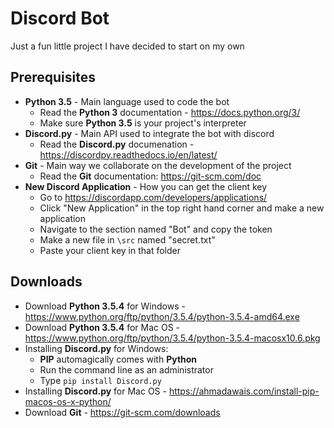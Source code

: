 # Discord Bot

Just a fun little project I have decided to start on my own

## Prerequisites

* **Python 3.5** - Main language used to code the bot
  * Read the **Python 3** documentation - https://docs.python.org/3/
  * Make sure **Python 3.5** is your project's interpreter
* **Discord.py** - Main API used to integrate the bot with discord
  * Read the **Discord.py** documenation - https://discordpy.readthedocs.io/en/latest/
* **Git** - Main way we collaborate on the development of the project
  * Read the **Git** documentation: https://git-scm.com/doc
* **New Discord Application** - How you can get the client key
  * Go to https://discordapp.com/developers/applications/
  * Click "New Application" in the top right hand corner and make a new application
  * Navigate to the section named "Bot" and copy the token
  * Make a new file in `\src` named "secret.txt"
  * Paste your client key in that folder
  
## Downloads

* Download **Python 3.5.4** for Windows - https://www.python.org/ftp/python/3.5.4/python-3.5.4-amd64.exe
* Download **Python 3.5.4** for Mac OS - https://www.python.org/ftp/python/3.5.4/python-3.5.4-macosx10.6.pkg
* Installing **Discord.py** for Windows:
  * **PIP** automagically comes with **Python**
  * Run the command line as an administrator
  * Type `pip install Discord.py`
* Installing **Discord.py** for Mac OS - https://ahmadawais.com/install-pip-macos-os-x-python/
* Download **Git** - https://git-scm.com/downloads 
  

